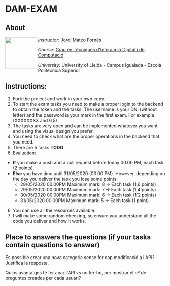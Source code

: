 # DAM-EXAM

## About

<img align="left" width="100" height="100" src="https://user-images.githubusercontent.com/61190134/76793662-b6b8bd00-67c5-11ea-83b2-efcc9ed462fc.png">

*Instructor*: [Jordi Mateo Fornés](http:jordimateofornes.com)

*Course*: [Grau en Tècniques d'Interacció Digital i de Computació](http://www.grauinteraccioicomputacio.udl.cat/ca/index.html)

*University*: University of Lleida - Campus Igualada - Escola Politècnica Superior

## Instructions:

1. Fork the project and work in your own copy.
2. To start the exam tasks you need to make a proper login to the backend to obtain the token and the tasks. The username is your DNI (without letter) and the password is your mark in the first exam. For example (XXXXXXXX and 6,5)
3. The tasks are very open and can be implemented whatever you want and using the visual design you prefer.
4. You need to check what are the proper operations in the backend that you need.
5. There are 5 tasks **TODO**.
6. Evaluation: 
  * **If** you make a push and a pull request before today 00.00 PM, each task (2 points).
  * **Else** you have time until 31/05/2020 (00.00 PM). However, depending on the day you deliver the task you lose some points:
    * 28/05/2020 00.00PM Maximum mark: 8 -> Each task (1,6 points)
    * 29/05/2020 00.00PM Maximum mark: 7 -> Each task (1,4 points)
    * 30/05/2020 00.00PM Maximum mark: 6 -> Each task (1'2 points)
    * 31/05/2020 00.00PM Maximum mark: 5 -> Each task (1 point)
6. You can use all the resources available.
7. I will make some random checking, so ensure you understand all the code you deliver and how it works.

## Place to answers the questions (if your tasks contain questions to answer)

És possible crear una nova categoria sense fer cap modificació a l'API? Justifica la resposta.

Quins avantatges té fer anar l'API vs no fer-ho, per mostrar el nº de preguntes creades per cada usuari?

